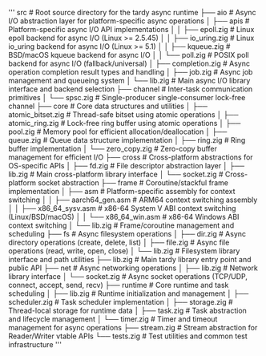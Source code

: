 '''
src                                 # Root source directory for the tardy async runtime
├── aio                             # Async I/O abstraction layer for platform-specific async operations
│   ├── apis                        # Platform-specific async I/O API implementations
│   │   ├── epoll.zig               # Linux epoll backend for async I/O (Linux >= 2.5.45)
│   │   ├── io_uring.zig            # Linux io_uring backend for async I/O (Linux >= 5.1)
│   │   ├── kqueue.zig              # BSD/macOS kqueue backend for async I/O
│   │   └── poll.zig                # POSIX poll backend for async I/O (fallback/universal)
│   ├── completion.zig              # Async operation completion result types and handling
│   ├── job.zig                     # Async job management and queueing system
│   └── lib.zig                     # Main async I/O library interface and backend selection
├── channel                         # Inter-task communication primitives
│   └── spsc.zig                    # Single-producer single-consumer lock-free channel
├── core                            # Core data structures and utilities
│   ├── atomic_bitset.zig           # Thread-safe bitset using atomic operations
│   ├── atomic_ring.zig             # Lock-free ring buffer using atomic operations
│   ├── pool.zig                    # Memory pool for efficient allocation/deallocation
│   ├── queue.zig                   # Queue data structure implementation
│   ├── ring.zig                    # Ring buffer implementation
│   └── zero_copy.zig               # Zero-copy buffer management for efficient I/O
├── cross                           # Cross-platform abstractions for OS-specific APIs
│   ├── fd.zig                      # File descriptor abstraction layer
│   ├── lib.zig                     # Main cross-platform library interface
│   └── socket.zig                  # Cross-platform socket abstraction
├── frame                           # Coroutine/stackful frame implementation
│   ├── asm                         # Platform-specific assembly for context switching
│   │   ├── aarch64_gen.asm         # ARM64 context switching assembly
│   │   ├── x86_64_sysv.asm         # x86-64 System V ABI context switching (Linux/BSD/macOS)
│   │   └── x86_64_win.asm          # x86-64 Windows ABI context switching
│   └── lib.zig                     # Frame/coroutine management and scheduling
├── fs                              # Async filesystem operations
│   ├── dir.zig                     # Async directory operations (create, delete, list)
│   ├── file.zig                    # Async file operations (read, write, open, close)
│   └── lib.zig                     # Filesystem library interface and path utilities
├── lib.zig                         # Main tardy library entry point and public API
├── net                             # Async networking operations
│   ├── lib.zig                     # Network library interface
│   └── socket.zig                  # Async socket operations (TCP/UDP, connect, accept, send, recv)
├── runtime                         # Core runtime and task scheduling
│   ├── lib.zig                     # Runtime initialization and management
│   ├── scheduler.zig               # Task scheduler implementation
│   ├── storage.zig                 # Thread-local storage for runtime data
│   ├── task.zig                    # Task abstraction and lifecycle management
│   └── timer.zig                   # Timer and timeout management for async operations
├── stream.zig                      # Stream abstraction for Reader/Writer vtable APIs
└── tests.zig                       # Test utilities and common test infrastructure
'''
